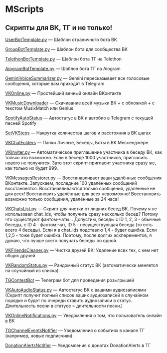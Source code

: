 # MScripts
## Скрипты для ВК, ТГ и не только!
[UserBotTemplate.py](https://github.com/ImMALWARE/MScripts/blob/main/UserBotTemplate.py) — Шаблон страничного бота ВК

[GroupBotTemplate.py](https://github.com/ImMALWARE/MScripts/blob/main/GroupBotTemplate.py) — Шаблон бота для сообщества ВК

[TelethonBotTemplate.py](https://github.com/ImMALWARE/MScripts/blob/main/TelethonBotTemplate.py) — Шаблон бота ТГ на Telethon

[AiogramBotTemplate.py](https://github.com/ImMALWARE/MScripts/blob/main/AiogramBotTemplate.py) — Шаблон бота ТГ на Aiogram

[GeminiVoiceSummarizer.py](https://github.com/ImMALWARE/MScripts/tree/main/GeminiVoiceSummarizer) — Gemini пересказывает все голосовые сообщения, которые вам приходят в Telegram

[VKOnline.py](https://github.com/ImMALWARE/MScripts/blob/main/VKOnline.py) — Простейший вечный онлайн ВКонтакте

[VKMusicDownloader](https://github.com/ImMALWARE/MScripts/tree/main/VKMusicDownloader) — Скачивание всей музыки ВК + с обложкой + с текстом MusixMatch или Genius

[SpotifyAutoStatus](https://github.com/ImMALWARE/MScripts/tree/main/SpotifyAutoStatus) — Автостатус в ВК и автобио в Telegram c текущей песней Spotify

[SetVKSteps](https://github.com/ImMALWARE/MScripts/blob/main/SetVKSteps.py) — Накрутка количества шагов и расстояния в ВК шагах

[VKChatFolders](https://github.com/ImMALWARE/MScripts/tree/main/VKChatFolders) — Папки Личные, Беседы, Боты в ВК Мессенджере

[VKInviter.py](https://github.com/ImMALWARE/MScripts/blob/main/VKInviter.py) — Автоматическое приглашение участника в беседу ВК, как только это возможно. Если в беседе 1000 участников, пригласить нового не получится. Зато этот скрипт пригласит участника сразу же, как только их будет 999.

[VKMessagesRestorer.py](https://github.com/ImMALWARE/MScripts/blob/main/VKMessagesRestorer.py) — Восстанавливает ваши удалённые сообщения ВКонтакте. Запускаем, последние 100 удалённых сообщений восстановятся. Восстанавливаются только сообщения, удалённые не для всех! Восстановить удалённые для всех невозможно! Восстановить возможно только сообщения, удалённые за 24 часа!

[VKChatsList.py](https://github.com/ImMALWARE/MScripts/blob/main/VKChatsList.py) — Скрипт для чистки от лишних бесед ВК. Почему я не использовал chat_ids, чтобы получить сразу несколько бесед? Потому что существуют фантом-чаты... Допустим, беседы с ID 1, 2, 3 - обычные беседы, с ID 4 - фантом-чат, ID 5 - несуществующая беседа (то есть всего 4 беседы). Если я в chat_ids подставлю 1,4 - будет ошибка. Если 1,2,5 - тоже будет ошибка. Поэтому, после долгих эскперементов, я думаю, что лучше всего получать беседы по одной.

[VKFriendsCleaner.py](https://github.com/ImMALWARE/MScripts/blob/main/VKFriendsCleaner.py) — Чистка друзей ВК: Удаление всех тех, с кем нет общих друзей

[VKRandomStatus.py](https://github.com/ImMALWARE/MScripts/blob/main/VKRandomStatus.py) — Рандомный статус ВК (автоматически меняется на случайный из списка)

[TGContestBot](https://github.com/ImMALWARE/MScripts/tree/main/TGContestBot) — Телеграм бот для проведения розыгрышей

[VKAutoAudioStatus.py](https://github.com/ImMALWARE/MScripts/blob/main/VKAutoAudioStatus.py) — Автостатус ВК с вашими аудиозаписями (Скрипт получит полный список ваших аудиозаписей в случайном порядке и будет по очереди ставить аудиозаписи в статус. Длительность песни в статусе = длительности песни.)

[VKOnlineNotifications.py](https://github.com/ImMALWARE/MScripts/blob/main/VKOnlineNotifications.py) — Уведомления о том, что пользователь онлайн в ВК

[TGChannelEventsNotifier](https://github.com/ImMALWARE/MScripts/tree/main/TGChannelEventsNotifier) — Уведомления о событиях в канале ТГ (например, новые подписчики).

[DonationAlertsNotifier](https://github.com/ImMALWARE/MScripts/tree/main/DonationAlertsNotifier) — Уведомления о донатах DonationAlerts в ТГ